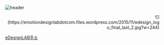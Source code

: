
![header](https://capsule-render.vercel.app/api?type=Cylinder&color=0:E040FB,100:2FE4ED&height=170&section=header&text=YoungJo&fontSize=50&fontColor=FFFFFF)


 <p align="right">![](https://emotiondesignlabdotcom.files.wordpress.com/2015/11/edesign_logo_final_last_2.jpg?w=244)</p>

[eDesignLAB주소](https://emotiondesignlab.com/)


